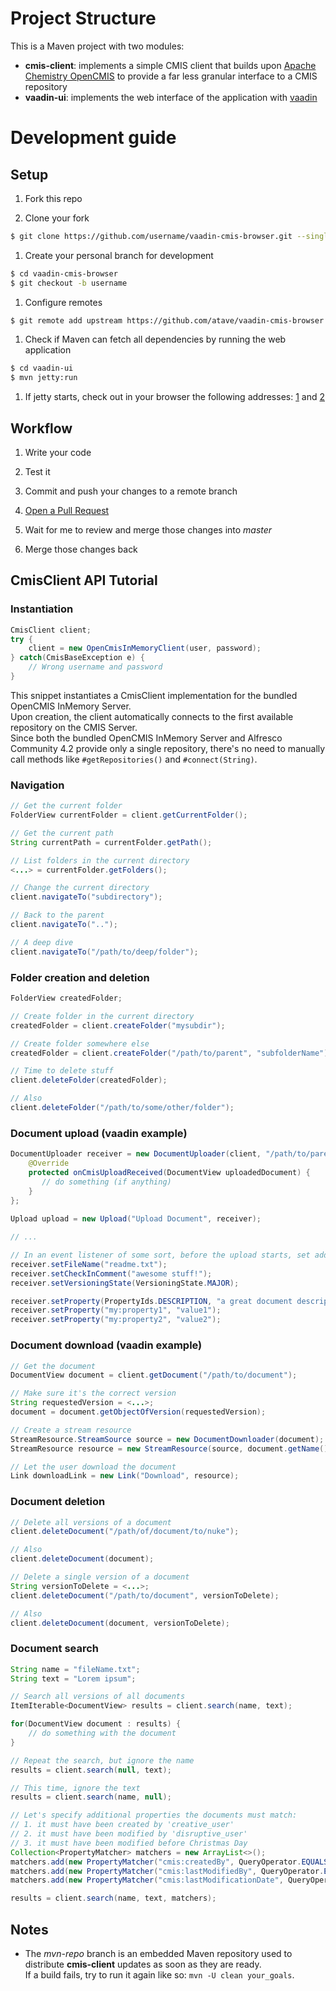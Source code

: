 # Project Structure
This is a Maven project with two modules:
- **cmis-client**: implements a simple CMIS client that builds upon [Apache Chemistry OpenCMIS](http://chemistry.apache.org/java/opencmis.html) to provide a far less granular interface to a CMIS repository
- **vaadin-ui**: implements the web interface of the application with [vaadin](https://vaadin.com/)

# Development guide

## Setup
1. Fork this repo

1. Clone your fork
```sh
$ git clone https://github.com/username/vaadin-cmis-browser.git --single-branch
```

1. Create your personal branch for development
```sh
$ cd vaadin-cmis-browser
$ git checkout -b username
```

1. Configure remotes
```sh
$ git remote add upstream https://github.com/atave/vaadin-cmis-browser.git
```

1. Check if Maven can fetch all dependencies by running the web application
```sh
$ cd vaadin-ui
$ mvn jetty:run
```

1. If jetty starts, check out in your browser the following addresses: [1](http://localhost:8080) and [2](http://localhost:8080/opencmis-inmemory/)


## Workflow
1. Write your code

1. Test it

1. Commit and push your changes to a remote branch

1. [Open a Pull Request](https://help.github.com/articles/using-pull-requests)

1. Wait for me to review and merge those changes into *master*

1. Merge those changes back

## CmisClient API Tutorial

### Instantiation
```java
CmisClient client;
try {
    client = new OpenCmisInMemoryClient(user, password);
} catch(CmisBaseException e) {
    // Wrong username and password
}
```
This snippet instantiates a CmisClient implementation for the bundled OpenCMIS InMemory Server.  
Upon creation, the client automatically connects to the first available repository on the CMIS Server.  
Since both the bundled OpenCMIS InMemory Server and Alfresco Community 4.2 provide only a single repository, there's no need to manually call methods like `#getRepositories()` and `#connect(String)`.

### Navigation
```java
// Get the current folder
FolderView currentFolder = client.getCurrentFolder();

// Get the current path
String currentPath = currentFolder.getPath();

// List folders in the current directory
<...> = currentFolder.getFolders();

// Change the current directory
client.navigateTo("subdirectory");

// Back to the parent
client.navigateTo("..");

// A deep dive
client.navigateTo("/path/to/deep/folder");
```

### Folder creation and deletion
```java
FolderView createdFolder;

// Create folder in the current directory
createdFolder = client.createFolder("mysubdir");

// Create folder somewhere else
createdFolder = client.createFolder("/path/to/parent", "subfolderName");

// Time to delete stuff
client.deleteFolder(createdFolder);

// Also
client.deleteFolder("/path/to/some/other/folder");
```

### Document upload (vaadin example)
```java
DocumentUploader receiver = new DocumentUploader(client, "/path/to/parent") {
    @Override
    protected onCmisUploadReceived(DocumentView uploadedDocument) {
       // do something (if anything)
    }
};
    
Upload upload = new Upload("Upload Document", receiver);

// ...

// In an event listener of some sort, before the upload starts, set additional info
receiver.setFileName("readme.txt");
receiver.setCheckInComment("awesome stuff!");
receiver.setVersioningState(VersioningState.MAJOR);

receiver.setProperty(PropertyIds.DESCRIPTION, "a great document description");
receiver.setProperty("my:property1", "value1");
receiver.setProperty("my:property2", "value2");
```

### Document download (vaadin example)
```java
// Get the document
DocumentView document = client.getDocument("/path/to/document");

// Make sure it's the correct version
String requestedVersion = <...>;
document = document.getObjectOfVersion(requestedVersion);

// Create a stream resource
StreamResource.StreamSource source = new DocumentDownloader(document);
StreamResource resource = new StreamResource(source, document.getName());

// Let the user download the document
Link downloadLink = new Link("Download", resource);
```

### Document deletion
```java
// Delete all versions of a document
client.deleteDocument("/path/of/document/to/nuke");

// Also
client.deleteDocument(document);

// Delete a single version of a document
String versionToDelete = <...>;
client.deleteDocument("/path/to/document", versionToDelete);

// Also
client.deleteDocument(document, versionToDelete);
```

### Document search
```java
String name = "fileName.txt";
String text = "Lorem ipsum";

// Search all versions of all documents
ItemIterable<DocumentView> results = client.search(name, text);

for(DocumentView document : results) {
    // do something with the document
}

// Repeat the search, but ignore the name
results = client.search(null, text);

// This time, ignore the text
results = client.search(name, null);

// Let's specify additional properties the documents must match:
// 1. it must have been created by 'creative_user'
// 2. it must have been modified by 'disruptive_user'
// 3. it must have been modified before Christmas Day
Collection<PropertyMatcher> matchers = new ArrayList<>();
matchers.add(new PropertyMatcher("cmis:createdBy", QueryOperator.EQUALS, PropertyType.STRING, "creative_user"));
matchers.add(new PropertyMatcher("cmis:lastModifiedBy", QueryOperator.EQUALS, PropertyType.STRING, "disruptive_user"));
matchers.add(new PropertyMatcher("cmis:lastModificationDate", QueryOperator.LESS_THAN, PropertyType.DATETIME, new Date(2013, 12, 25)));

results = client.search(name, text, matchers);
```


## Notes
- The *mvn-repo* branch is an embedded Maven repository used to distribute **cmis-client** updates as soon as they are ready.  
If a build fails, try to run it again like so: `mvn -U clean your_goals`.
